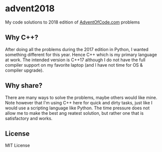 # advent2018
My code solutions to 2018 edition of [AdventOfCode.com](https://AdventOfCode.com) problems

## Why C++?

After doing all the problems during the 2017 edition in Python, I wanted something different for this year. Hence C++ which is my primary language at work. The intended version is C++17 although I do not have the full compiler support on my favorite laptop (and I have not time for OS & compiler upgrade).

## Why share?

There are many ways to solve the problems, maybe others would like mine. Note however that I'm using C++ here for quick and dirty tasks, just like I would use a scripting language like Python. The time pressure does not allow me to make the best ang reatest solution, but rather one that is satisfactory and works.

## License

MIT License
